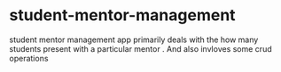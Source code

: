 # student-mentor-management
student mentor management app primarily deals with the how many students present with a particular mentor . And also invloves some crud operations
